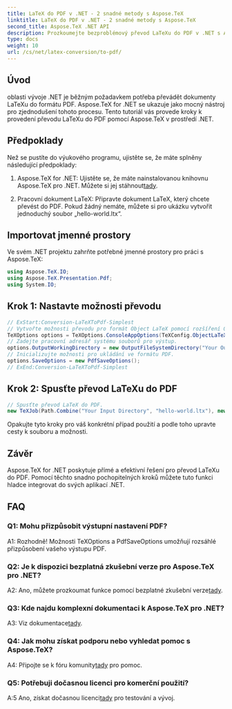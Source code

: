```yaml
---
title: LaTeX do PDF v .NET - 2 snadné metody s Aspose.TeX
linktitle: LaTeX do PDF v .NET - 2 snadné metody s Aspose.TeX
second_title: Aspose.TeX .NET API
description: Prozkoumejte bezproblémový převod LaTeXu do PDF v .NET s Aspose.TeX. Snadná integrace a přizpůsobení vašeho výstupu PDF.
type: docs
weight: 10
url: /cs/net/latex-conversion/to-pdf/
---
```

## Úvod

oblasti vývoje .NET je běžným požadavkem potřeba převádět dokumenty LaTeXu do formátu PDF. Aspose.TeX for .NET se ukazuje jako mocný nástroj pro zjednodušení tohoto procesu. Tento tutoriál vás provede kroky k provedení převodu LaTeXu do PDF pomocí Aspose.TeX v prostředí .NET.

## Předpoklady

Než se pustíte do výukového programu, ujistěte se, že máte splněny následující předpoklady:

1.  Aspose.TeX for .NET: Ujistěte se, že máte nainstalovanou knihovnu Aspose.TeX pro .NET. Můžete si jej stáhnout[tady](https://releases.aspose.com/tex/net/).

2. Pracovní dokument LaTeX: Připravte dokument LaTeX, který chcete převést do PDF. Pokud žádný nemáte, můžete si pro ukázku vytvořit jednoduchý soubor „hello-world.ltx“.

## Importovat jmenné prostory

Ve svém .NET projektu zahrňte potřebné jmenné prostory pro práci s Aspose.TeX:

```csharp
using Aspose.TeX.IO;
using Aspose.TeX.Presentation.Pdf;
using System.IO;
```

## Krok 1: Nastavte možnosti převodu

```csharp
// ExStart:Conversion-LaTeXToPdf-Simplest
// Vytvořte možnosti převodu pro formát Object LaTeX pomocí rozšíření Object TeX engine.
TeXOptions options = TeXOptions.ConsoleAppOptions(TeXConfig.ObjectLaTeX);
// Zadejte pracovní adresář systému souborů pro výstup.
options.OutputWorkingDirectory = new OutputFileSystemDirectory("Your Output Directory");
// Inicializujte možnosti pro ukládání ve formátu PDF.
options.SaveOptions = new PdfSaveOptions();
// ExEnd:Conversion-LaTeXToPdf-Simplest
```

## Krok 2: Spusťte převod LaTeXu do PDF

```csharp
// Spusťte převod LaTeX do PDF.
new TeXJob(Path.Combine("Your Input Directory", "hello-world.ltx"), new PdfDevice(), options).Run();
```

Opakujte tyto kroky pro váš konkrétní případ použití a podle toho upravte cesty k souboru a možnosti.

## Závěr

Aspose.TeX for .NET poskytuje přímé a efektivní řešení pro převod LaTeXu do PDF. Pomocí těchto snadno pochopitelných kroků můžete tuto funkci hladce integrovat do svých aplikací .NET.

## FAQ

### Q1: Mohu přizpůsobit výstupní nastavení PDF?

A1: Rozhodně! Možnosti TeXOptions a PdfSaveOptions umožňují rozsáhlé přizpůsobení vašeho výstupu PDF.

### Q2: Je k dispozici bezplatná zkušební verze pro Aspose.TeX pro .NET?

 A2: Ano, můžete prozkoumat funkce pomocí bezplatné zkušební verze[tady](https://releases.aspose.com/).

### Q3: Kde najdu komplexní dokumentaci k Aspose.TeX pro .NET?

 A3: Viz dokumentace[tady](https://reference.aspose.com/tex/net/).

### Q4: Jak mohu získat podporu nebo vyhledat pomoc s Aspose.TeX?

 A4: Připojte se k fóru komunity[tady](https://forum.aspose.com/c/tex/47) pro pomoc.

### Q5: Potřebuji dočasnou licenci pro komerční použití?

 A:5 Ano, získat dočasnou licenci[tady](https://purchase.aspose.com/temporary-license/) pro testování a vývoj.